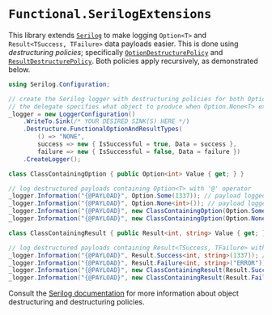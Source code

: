 # `Functional.SerilogExtensions`

This library extends [`Serilog`](https://github.com/serilog/serilog) to make logging `Option<T>` and `Result<TSuccess, TFailure>` data payloads easier.  This is done using *destructuring policies*; specifically [`OptionDestructurePolicy`](Functional.SerilogExtensions/OptionDestructurePolicy.cs) and [`ResultDestructurePolicy`](Functional.SerilogExtensions/ResultDestructurePolicy.cs).  Both policies apply recursively, as demonstrated below.

``` csharp
using Serilog.Configuration;

// create the Serilog logger with destructuring policies for both Option<T> and Result<TSuccess, TFailure>
// the delegate specifies what object to produce when Option.None<T> exists in the payload data
_logger = new LoggerConfiguration()
    .WriteTo.Sink(/* YOUR DESIRED SINK(S) HERE */)
    .Destructure.FunctionalOptionAndResultTypes(
        () => "NONE",
        success => new { IsSuccessful = true, Data = success },
        failure => new { IsSuccessful = false, Data = failure })
    .CreateLogger();

class ClassContainingOption { public Option<int> Value { get; } }

// log destructured payloads containing Option<T> with '@' operator
_logger.Information("{@PAYLOAD}", Option.Some(1337)); // payload logged is '1337'
_logger.Information("{@PAYLOAD}", Option.None<int>()); // payload logged is 'NONE'
_logger.Information("{@PAYLOAD}", new ClassContainingOption(Option.Some(1337))); // payload logged is '{ Value: 1337 }'
_logger.Information("{@PAYLOAD}", new ClassContainingOption(Option.None<int>())); // payload logged is '{ Value: "NONE" }'

class ClassContainingResult { public Result<int, string> Value { get; } }

// log destructured payloads containing Result<TSuccess, TFailure> with '@' operator
_logger.Information("{@PAYLOAD}", Result.Success<int, string>(1337)); // payload logged is '{ IsSuccessful: true, Data: 1337 }'
_logger.Information("{@PAYLOAD}", Result.Failure<int, string>("ERROR")); // payload logged is '{ IsSuccessful: false, Data: 1337 }'
_logger.Information("{@PAYLOAD}", new ClassContainingResult(Result.Success<int, string>(1337))); // payload logged is '{ Value: { IsSuccessful: true, Data: 1337 } }'
_logger.Information("{@PAYLOAD}", new ClassContainingResult(Result.Failure<int, string>("ERROR"))); // payload logged is '{ Value: { IsSuccessful: false, Data: "ERROR" } }'
```

Consult the [Serilog documentation](https://github.com/serilog/serilog/wiki/Structured-Data#preserving-object-structure) for more information about object destructuring and destructuring policies.
